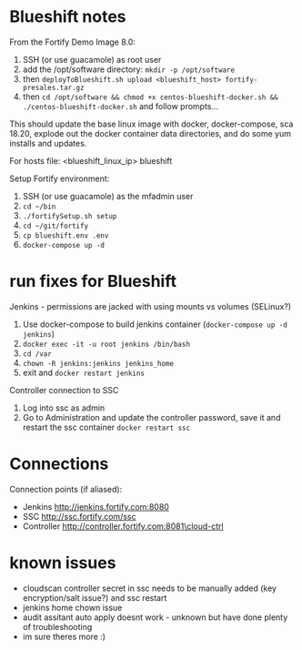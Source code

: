 # Blueshift notes

From the Fortify Demo Image 8.0:
1. SSH (or use guacamole) as root user
2. add the /opt/software directory: ```mkdir -p /opt/software```
3. then ```deployToBlueshift.sh upload <blueshift_host> fortify-presales.tar.gz```
4. then ```cd /opt/software && chmod +x centos-blueshift-docker.sh && ./centos-blueshift-docker.sh``` and follow prompts…

This should update the base linux image with docker, docker-compose, sca 18.20, explode out the docker container data directories, and do some yum installs and updates.

For hosts file:
<blueshift_linux_ip> blueshift

Setup Fortify environment:
1. SSH (or use guacamole) as the mfadmin user
2. ```cd ~/bin```
3. ```./fortifySetup.sh setup```
4. ```cd ~/git/fortify```
5. ```cp blueshift.env .env```
6. ```docker-compose up -d```

# run fixes for Blueshift
Jenkins - permissions are jacked with using mounts vs volumes (SELinux?)
1. Use docker-compose to build jenkins container (```docker-compose up -d jenkins```)
2. ```docker exec -it -u root jenkins /bin/bash```
3. ```cd /var```
4. ```chown -R jenkins:jenkins jenkins_home```
5. exit and ```docker restart jenkins```

Controller connection to SSC
1. Log into ssc as admin
2. Go to Administration and update the controller password, save it and restart the ssc container ```docker restart ssc```

# Connections
Connection points (if aliased):
- Jenkins http://jenkins.fortify.com:8080
- SSC http://ssc.fortify.com/ssc
- Controller http://controller.fortify.com:8081\cloud-ctrl

# known issues
- cloudscan controller secret in ssc needs to be manually added (key encryption/salt issue?) and ssc restart
- jenkins home chown issue
- audit assitant auto apply doesnt work - unknown but have done plenty of troubleshooting
- im sure theres more :)
